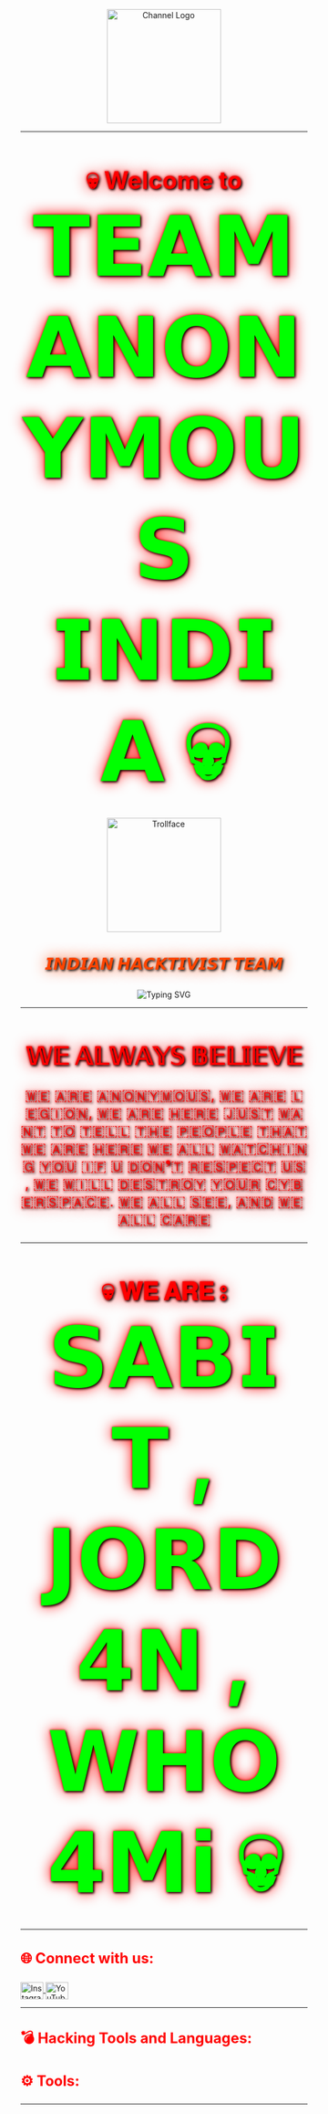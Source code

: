 <p align="center">
  <img src="https://i.postimg.cc/YCcbh6yY/6062074634834133453-photoaidcom-cropped.png" alt="Channel Logo" width="200"/>
</p>

---

<h1 align="center" style="font-size: 3em; color: #ff0000; text-shadow: 2px 2px 4px #000000, 0 0 25px #ff0000, 0 0 5px #ff0000;">💀 Welcome to <strong style="font-size: 3.5em; color: #00FF00;">𝗧𝗘𝗔𝗠 𝗔𝗡𝗢𝗡𝗬𝗠𝗢𝗨𝗦 𝗜𝗡𝗗𝗜𝗔 💀</strong></h1>

<p align="center">
  <img src="https://upload.wikimedia.org/wikipedia/en/7/73/Trollface.png" alt="Trollface" width="200"/>
</p>

<h3 align="center" style="font-size: 2em; color: #ff4500; text-shadow: 2px 2px 4px #000000, 0 0 25px #ff4500;">𝙄𝙉𝘿𝙄𝘼𝙉 𝙃𝘼𝘾𝙆𝙏𝙄𝙑𝙄𝙎𝙏 𝙏𝙀𝘼𝙈</h3>

<p align="center">
  <img src="https://readme-typing-svg.demolab.com?font=Fira+Code&weight=600&size=24&pause=1000&color=00FF00&center=true&vCenter=true&width=500&height=50&lines=💻+Hack+the+Planet+💻;⚡+Hacktivism+is+a+Weapon+⚡;🔒+Exploit+the+Unexplored+🔒;💀+We+Are+Untraceable+💀" alt="Typing SVG">
</p>

---

<h1 align="center" style="font-size: 3em; color: #ff0000; text-shadow: 2px 2px 4px #000000, 0 0 25px #ff0000, 0 0 5px #ff0000;">𝕎𝔼 𝔸𝕃𝕎𝔸𝕐𝕊 𝔹𝔼𝕃𝕀𝔼𝕍𝔼</h1>
<p align="center" style="font-size: 1.8em; color: #ff0000; text-shadow: 2px 2px 4px #000000, 0 0 25px #ff0000, 0 0 5px #ff0000;">
  ​🇼​​🇪​ ​🇦​​🇷​​🇪​ ​🇦​​🇳​​🇴​​🇳​​🇾​​🇲​​🇴​​🇺​​🇸​, ​🇼​​🇪​ ​🇦​​🇷​​🇪​ ​🇱​​🇪​​🇬​​🇮​​🇴​​🇳​, ​🇼​​🇪​ ​🇦​​🇷​​🇪​ ​🇭​​🇪​​🇷​​🇪​ ​🇯​​🇺​​🇸​​🇹​ ​🇼​​🇦​​🇳​​🇹​ ​🇹​​🇴​ ​🇹​​🇪​​🇱​​🇱​ ​🇹​​🇭​​🇪​ ​🇵​​🇪​​🇴​​🇵​​🇱​​🇪​ ​🇹​​🇭​​🇦​​🇹​ ​🇼​​🇪​ ​🇦​​🇷​​🇪​ ​🇭​​🇪​​🇷​​🇪​ ​🇼​​🇪​ ​🇦​​🇱​​🇱​ ​🇼​​🇦​​🇹​​🇨​​🇭​​🇮​​🇳​​🇬​ ​🇾​​🇴​​🇺​ ​🇮​​🇫​ ​🇺​ ​🇩​​🇴​​🇳​❜​🇹​ ​🇷​​🇪​​🇸​​🇵​​🇪​​🇨​​🇹​ ​🇺​​🇸​, ​🇼​​🇪​ ​🇼​​🇮​​🇱​​🇱​ ​🇩​​🇪​​🇸​​🇹​​🇷​​🇴​​🇾​ ​🇾​​🇴​​🇺​​🇷​ ​🇨​​🇾​​🇧​​🇪​​🇷​​🇸​​🇵​​🇦​​🇨​​🇪​. ​🇼​​🇪​ ​🇦​​🇱​​🇱​ ​🇸​​🇪​​🇪​, ​🇦​​🇳​​🇩​ ​🇼​​🇪​ ​🇦​​🇱​​🇱​ ​🇨​​🇦​​🇷​​🇪​
</p>

---

<h1 align="center" style="font-size: 3em; color: #ff0000; text-shadow: 2px 2px 4px #000000, 0 0 25px #ff0000, 0 0 5px #ff0000;">💀 𝐖𝐄 𝐀𝐑𝐄 ⦂ <strong style="font-size: 3.5em; color: #00FF00;">𝗦𝗔𝗕𝗜𝗧 , 𝗝𝗢𝗥𝗗𝟰𝗡 , 𝗪𝗛𝗢𝟰𝗠𝗶 💀</strong></h1>

---

<h3 align="left" style="font-size: 1.8em; color: #ff0000;">🌐 Connect with us:</h3>
<p align="left">
  <a href="https://instagram.com/teamanonymousindia" target="_blank">
    <img align="center" src="https://raw.githubusercontent.com/rahuldkjain/github-profile-readme-generator/master/src/images/icons/Social/instagram.svg" alt="Instagram" height="30" width="40" />
  </a>
  <a href="https://youtube.com/@teamanonymousindia?si=h_3AK-1e0xmFF6Ij" target="_blank">
    <img align="center" src="https://raw.githubusercontent.com/rahuldkjain/github-profile-readme-generator/master/src/images/icons/Social/youtube.svg" alt="YouTube" height="30" width="40" />
  </a>
</p>

---

<h3 align="left" style="font-size: 1.8em; color: #ff0000;">💣 Hacking Tools and Languages:</h3>
<p align="left">
  <!-- Add tool logos here -->
</p>

<h3 align="left" style="font-size: 1.8em; color: #ff0000;">⚙️ Tools:</h3>
<p align="left">
  <!-- Add tool logos here -->
</p>

---
